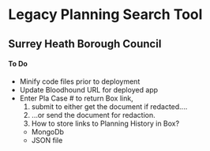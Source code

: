 # Legacy Planning Search Tool

## Surrey Heath Borough Council



#### To Do

- Minify code files prior to deployment
- Update Bloodhound URL for deployed app
- Enter Pla Case # to return Box link, 
  1. submit to either get the document if redacted....
  2. ...or send the document for redaction.
  3. How to store links to Planning History in Box?
    - MongoDb
    - JSON file